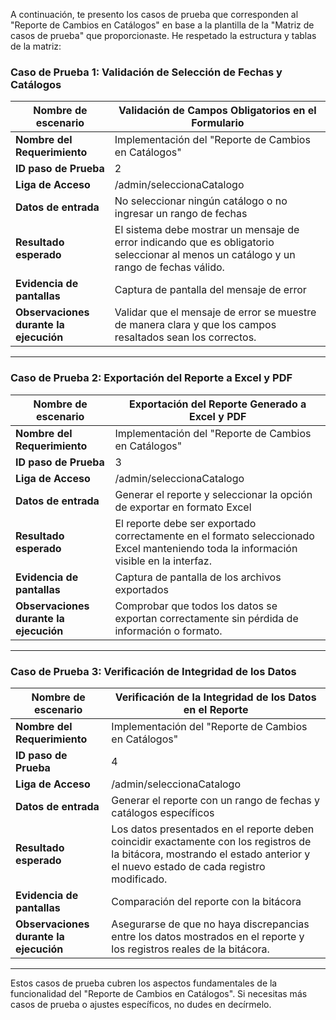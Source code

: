 A continuación, te presento los casos de prueba que corresponden al "Reporte de Cambios en Catálogos" en base a la plantilla de la "Matriz de casos de prueba" que proporcionaste. He respetado la estructura y tablas de la matriz:


### Caso de Prueba 1: Validación de Selección de Fechas y Catálogos

| **Nombre de escenario**                  | Validación de Campos Obligatorios en el Formulario                    |
|------------------------------------------|-----------------------------------------------------------------------|
| **Nombre del Requerimiento**             | Implementación del "Reporte de Cambios en Catálogos"                  |
| **ID paso de Prueba**                    | 2                                                                     |
| **Liga de Acceso**                       | /admin/seleccionaCatalogo                                             |
| **Datos de entrada**                     | No seleccionar ningún catálogo o no ingresar un rango de fechas       |
| **Resultado esperado**                   | El sistema debe mostrar un mensaje de error indicando que es obligatorio seleccionar al menos un catálogo y un rango de fechas válido. |
| **Evidencia de pantallas**               | Captura de pantalla del mensaje de error                              |
| **Observaciones durante la ejecución**   | Validar que el mensaje de error se muestre de manera clara y que los campos resaltados sean los correctos. |

---

### Caso de Prueba 2: Exportación del Reporte a Excel y PDF

| **Nombre de escenario**                  | Exportación del Reporte Generado a Excel y PDF                        |
|------------------------------------------|-----------------------------------------------------------------------|
| **Nombre del Requerimiento**             | Implementación del "Reporte de Cambios en Catálogos"                  |
| **ID paso de Prueba**                    | 3                                                                     |
| **Liga de Acceso**                       | /admin/seleccionaCatalogo                                             |
| **Datos de entrada**                     | Generar el reporte y seleccionar la opción de exportar en formato Excel |
| **Resultado esperado**                   | El reporte debe ser exportado correctamente en el formato seleccionado Excel manteniendo toda la información visible en la interfaz. |
| **Evidencia de pantallas**               | Captura de pantalla de los archivos exportados                        |
| **Observaciones durante la ejecución**   | Comprobar que todos los datos se exportan correctamente sin pérdida de información o formato. |

---

### Caso de Prueba 3: Verificación de Integridad de los Datos

| **Nombre de escenario**                  | Verificación de la Integridad de los Datos en el Reporte              |
|------------------------------------------|-----------------------------------------------------------------------|
| **Nombre del Requerimiento**             | Implementación del "Reporte de Cambios en Catálogos"                  |
| **ID paso de Prueba**                    | 4                                                                     |
| **Liga de Acceso**                       | /admin/seleccionaCatalogo                                             |
| **Datos de entrada**                     | Generar el reporte con un rango de fechas y catálogos específicos     |
| **Resultado esperado**                   | Los datos presentados en el reporte deben coincidir exactamente con los registros de la bitácora, mostrando el estado anterior y el nuevo estado de cada registro modificado. |
| **Evidencia de pantallas**               | Comparación del reporte con la bitácora                                |
| **Observaciones durante la ejecución**   | Asegurarse de que no haya discrepancias entre los datos mostrados en el reporte y los registros reales de la bitácora. |

---

Estos casos de prueba cubren los aspectos fundamentales de la funcionalidad del "Reporte de Cambios en Catálogos". Si necesitas más casos de prueba o ajustes específicos, no dudes en decírmelo.

